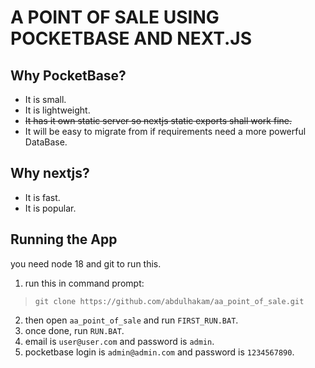 # A POINT OF SALE USING POCKETBASE AND NEXT.JS
## Why PocketBase?
- It is small.
- It is lightweight.
- ~~It has it own static server so nextjs static exports shall work fine.~~
- It will be easy to migrate from if requirements need a more powerful DataBase.

## Why nextjs?
- It is fast.
- It is popular.


## Running the App

you need node 18 and git to run this.

1.  run this in command prompt:
>  ```
>  git clone https://github.com/abdulhakam/aa_point_of_sale.git
>  ```
2. then open `aa_point_of_sale` and run `FIRST_RUN.BAT`.
3. once done, run `RUN.BAT`.
4. email is `user@user.com` and password is `admin`.
5. pocketbase login is `admin@admin.com` and password is `1234567890`.